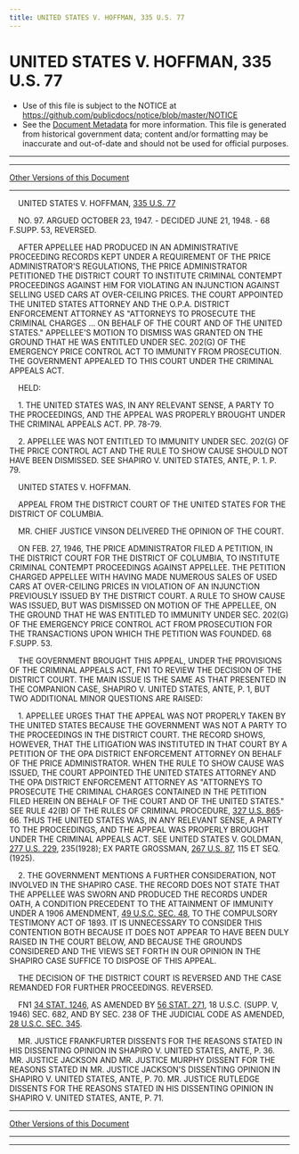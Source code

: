 ```yaml
---
title: UNITED STATES V. HOFFMAN, 335 U.S. 77
---
```


# UNITED STATES V. HOFFMAN, 335 U.S. 77

* Use of this file is subject to the NOTICE at https://github.com/publicdocs/notice/blob/master/NOTICE
* See the [Document Metadata](../../../index.md) for more information.
  This file is generated from historical government data; content and/or formatting may be inaccurate and out-of-date and should not be used for official purposes.

----------
----------

[Other Versions of this Document](https://publicdocs.github.io/go/links?ns=uslm-x&ref=%2Fus%2Fcourts%2Fscotus%2FusReporter%2F335%2F77)

----------

    UNITED STATES V. HOFFMAN, [335 U.S. 77][/us/courts/scotus/usReporter/335/77]

    NO. 97.  ARGUED OCTOBER 23, 1947.  - DECIDED JUNE 21, 1948.  - 68 F.SUPP.  53, REVERSED.

    AFTER APPELLEE HAD PRODUCED IN AN ADMINISTRATIVE PROCEEDING RECORDS KEPT UNDER A REQUIREMENT OF THE PRICE ADMINISTRATOR'S REGULATIONS, THE PRICE ADMINISTRATOR PETITIONED THE DISTRICT COURT TO INSTITUTE CRIMINAL CONTEMPT PROCEEDINGS AGAINST HIM FOR VIOLATING AN INJUNCTION AGAINST SELLING USED CARS AT OVER-CEILING PRICES.  THE COURT APPOINTED THE UNITED STATES ATTORNEY AND THE O.P.A. DISTRICT ENFORCEMENT ATTORNEY AS "ATTORNEYS TO PROSECUTE THE CRIMINAL CHARGES  ...  ON BEHALF OF THE COURT AND OF THE UNITED STATES."  APPELLEE'S MOTION TO DISMISS WAS GRANTED ON THE GROUND THAT HE WAS ENTITLED UNDER SEC. 202(G) OF THE EMERGENCY PRICE CONTROL ACT TO IMMUNITY FROM PROSECUTION.  THE GOVERNMENT APPEALED TO THIS COURT UNDER THE CRIMINAL APPEALS ACT.

    HELD:

    1.  THE UNITED STATES WAS, IN ANY RELEVANT SENSE, A PARTY TO THE PROCEEDINGS, AND THE APPEAL WAS PROPERLY BROUGHT UNDER THE CRIMINAL APPEALS ACT.  PP. 78-79.

    2.  APPELLEE WAS NOT ENTITLED TO IMMUNITY UNDER SEC. 202(G) OF THE PRICE CONTROL ACT AND THE RULE TO SHOW CAUSE SHOULD NOT HAVE BEEN DISMISSED.  SEE SHAPIRO V. UNITED STATES, ANTE, P. 1.  P. 79.

    UNITED STATES V. HOFFMAN.

    APPEAL FROM THE DISTRICT COURT OF THE UNITED STATES FOR THE DISTRICT OF COLUMBIA.

    MR. CHIEF JUSTICE VINSON DELIVERED THE OPINION OF THE COURT.

    ON FEB. 27, 1946, THE PRICE ADMINISTRATOR FILED A PETITION, IN THE DISTRICT COURT FOR THE DISTRICT OF COLUMBIA, TO INSTITUTE CRIMINAL CONTEMPT PROCEEDINGS AGAINST APPELLEE.  THE PETITION CHARGED APPELLEE WITH HAVING MADE NUMEROUS SALES OF USED CARS AT OVER-CEILING PRICES IN VIOLATION OF AN INJUNCTION PREVIOUSLY ISSUED BY THE DISTRICT COURT.  A RULE TO SHOW CAUSE WAS ISSUED, BUT WAS DISMISSED ON MOTION OF THE APPELLEE, ON THE GROUND THAT HE WAS ENTITLED TO IMMUNITY UNDER SEC. 202(G) OF THE EMERGENCY PRICE CONTROL ACT FROM PROSECUTION FOR THE TRANSACTIONS UPON WHICH THE PETITION WAS FOUNDED.  68 F.SUPP.  53.

    THE GOVERNMENT BROUGHT THIS APPEAL, UNDER THE PROVISIONS OF THE CRIMINAL APPEALS ACT,  FN1  TO REVIEW THE DECISION OF THE DISTRICT COURT.  THE MAIN ISSUE IS THE SAME AS THAT PRESENTED IN THE COMPANION CASE, SHAPIRO V. UNITED STATES, ANTE, P. 1, BUT TWO ADDITIONAL MINOR QUESTIONS ARE RAISED:

    1.  APPELLEE URGES THAT THE APPEAL WAS NOT PROPERLY TAKEN BY THE UNITED STATES BECAUSE THE GOVERNMENT WAS NOT A PARTY TO THE PROCEEDINGS IN THE DISTRICT COURT.  THE RECORD SHOWS, HOWEVER, THAT THE LITIGATION WAS INSTITUTED IN THAT COURT BY A PETITION OF THE OPA DISTRICT ENFORCEMENT ATTORNEY ON BEHALF OF THE PRICE ADMINISTRATOR.  WHEN THE RULE TO SHOW CAUSE WAS ISSUED, THE COURT APPOINTED THE UNITED STATES ATTORNEY AND THE OPA DISTRICT ENFORCEMENT ATTORNEY AS "ATTORNEYS TO PROSECUTE THE CRIMINAL CHARGES CONTAINED IN THE PETITION FILED HEREIN ON BEHALF OF THE COURT AND OF THE UNITED STATES."  SEE RULE 42(B) OF THE RULES OF CRIMINAL PROCEDURE, [327 U.S. 865][/us/courts/scotus/usReporter/327/865]-66.  THUS THE UNITED STATES WAS, IN ANY RELEVANT SENSE, A PARTY TO THE PROCEEDINGS, AND THE APPEAL WAS PROPERLY BROUGHT UNDER THE CRIMINAL APPEALS ACT.  SEE UNITED STATES V. GOLDMAN, [277 U.S. 229][/us/courts/scotus/usReporter/277/229], 235(1928); EX PARTE GROSSMAN, [267 U.S. 87][/us/courts/scotus/usReporter/267/87], 115 ET SEQ. (1925).

    2.  THE GOVERNMENT MENTIONS A FURTHER CONSIDERATION, NOT INVOLVED IN THE SHAPIRO CASE.  THE RECORD DOES NOT STATE THAT THE APPELLEE WAS SWORN AND PRODUCED THE RECORDS UNDER OATH, A CONDITION PRECEDENT TO THE ATTAINMENT OF IMMUNITY UNDER A 1906 AMENDMENT, [49 U.S.C. SEC. 48][/us/usc/t49/s48], TO THE COMPULSORY TESTIMONY ACT OF 1893.  IT IS UNNECESSARY TO CONSIDER THIS CONTENTION BOTH BECAUSE IT DOES NOT APPEAR TO HAVE BEEN DULY RAISED IN THE COURT BELOW, AND BECAUSE THE GROUNDS CONSIDERED AND THE VIEWS SET FORTH IN OUR OPINION IN THE SHAPIRO CASE SUFFICE TO DISPOSE OF THIS APPEAL.

    THE DECISION OF THE DISTRICT COURT IS REVERSED AND THE CASE REMANDED FOR FURTHER PROCEEDINGS.  REVERSED.

    FN1 [34 STAT. 1246][/us/stat/34/1246], AS AMENDED BY [56 STAT. 271][/us/stat/56/271], 18 U.S.C. (SUPP. V, 1946) SEC. 682, AND BY SEC. 238 OF THE JUDICIAL CODE AS AMENDED, [28 U.S.C. SEC. 345][/us/usc/t28/s345].

    MR. JUSTICE FRANKFURTER DISSENTS FOR THE REASONS STATED IN HIS DISSENTING OPINION IN SHAPIRO V. UNITED STATES, ANTE, P. 36.  MR. JUSTICE JACKSON AND MR. JUSTICE MURPHY DISSENT FOR THE REASONS STATED IN MR. JUSTICE JACKSON'S DISSENTING OPINION IN SHAPIRO V. UNITED STATES, ANTE, P. 70.  MR. JUSTICE RUTLEDGE DISSENTS FOR THE REASONS STATED IN HIS DISSENTING OPINION IN SHAPIRO V. UNITED STATES, ANTE, P. 71.

----------

[Other Versions of this Document](https://publicdocs.github.io/go/links?ns=uslm-x&ref=%2Fus%2Fcourts%2Fscotus%2FusReporter%2F335%2F77)

----------
----------

[/us/courts/scotus/usReporter/335/77]: https://publicdocs.github.io/go/links?ns=uslm-x&ref=%2Fus%2Fcourts%2Fscotus%2FusReporter%2F335%2F77
[/us/courts/scotus/usReporter/327/865]: https://publicdocs.github.io/go/links?ns=uslm-x&ref=%2Fus%2Fcourts%2Fscotus%2FusReporter%2F327%2F865
[/us/courts/scotus/usReporter/277/229]: https://publicdocs.github.io/go/links?ns=uslm-x&ref=%2Fus%2Fcourts%2Fscotus%2FusReporter%2F277%2F229
[/us/courts/scotus/usReporter/267/87]: https://publicdocs.github.io/go/links?ns=uslm-x&ref=%2Fus%2Fcourts%2Fscotus%2FusReporter%2F267%2F87
[/us/usc/t49/s48]: https://publicdocs.github.io/go/links?ns=uslm&ref=%2Fus%2Fusc%2Ft49%2Fs48
[/us/stat/34/1246]: https://publicdocs.github.io/go/links?ns=uslm&ref=%2Fus%2Fstat%2F34%2F1246
[/us/stat/56/271]: https://publicdocs.github.io/go/links?ns=uslm&ref=%2Fus%2Fstat%2F56%2F271
[/us/usc/t28/s345]: https://publicdocs.github.io/go/links?ns=uslm&ref=%2Fus%2Fusc%2Ft28%2Fs345


